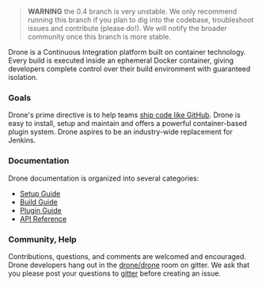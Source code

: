 > **WARNING** the 0.4 branch is very unstable. We only recommend running this branch if you plan to dig into the codebase, troubleshoot issues and contribute (please do!). We will notify the broader community once this branch is more stable.

Drone is a Continuous Integration platform built on container technology. Every build is executed inside an ephemeral Docker container, giving developers complete control over their build environment with guaranteed isolation.

### Goals

Drone's prime directive is to help teams [ship code like GitHub](https://github.com/blog/1241-deploying-at-github#always-be-shipping). Drone is easy to install, setup and maintain and offers a powerful container-based plugin system. Drone aspires to be an industry-wide replacement for Jenkins.

### Documentation

Drone documentation is organized into several categories:

* [Setup Guide](http://readme.drone.io/docs/setup/)
* [Build Guide](http://readme.drone.io/docs/build/)
* [Plugin Guide](http://readme.drone.io/docs/plugin/)
* [API Reference](http://readme.drone.io/docs/api/)

### Community, Help

Contributions, questions, and comments are welcomed and encouraged. Drone developers hang out in the [drone/drone](https://gitter.im/drone/drone) room on gitter. We ask that you please post your questions to [gitter](https://gitter.im/drone/drone) before creating an issue.
